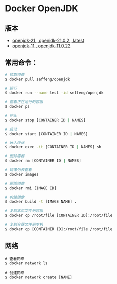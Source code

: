 # Docker OpenJDK

## 版本

* [openjdk-21 , openjdk-21.0.2 , latest](https://github.com/seffeng/docker-openjdk/tree/21.x)
* [openjdk-11 , openjdk-11.0.22](https://github.com/seffeng/docker-openjdk/tree/11.x)

## 常用命令：

```sh
# 拉取镜像
$ docker pull seffeng/openjdk

# 运行
$ docker run --name test -id seffeng/openjdk

# 查看正在运行的容器
$ docker ps

# 停止
$ docker stop [CONTAINER ID | NAMES]

# 启动
$ docker start [CONTAINER ID | NAMES]

# 进入终端
$ docker exec -it [CONTAINER ID | NAMES] sh

# 删除容器
$ docker rm [CONTAINER ID | NAMES]

# 镜像列表查看
$ docker images

# 删除镜像
$ docker rmi [IMAGE ID]

# 构建镜像
$ docker build -t [IMAGE NAME] .

# 复制本机文件到容器
$ docker cp /root/file [CONTAINER ID]:/root/file

# 复制容器文件到本机
$ docker cp [CONTAINER ID]:/root/file /root/file
```

## 网络

```shell
# 查看网络
$ docker network ls

# 创建网络
$ docker network create [NAME]
```